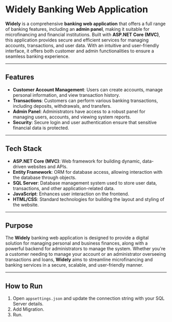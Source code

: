 # Widely Banking Web Application

**Widely** is a comprehensive **banking web application** that offers a full range of banking features, including an **admin panel**, making it suitable for microfinancing and financial institutions. Built with **ASP.NET Core (MVC)**, this application provides secure and efficient services for managing accounts, transactions, and user data. With an intuitive and user-friendly interface, it offers both customer and admin functionalities to ensure a seamless banking experience.

---

## Features

- **Customer Account Management**: Users can create accounts, manage personal information, and view transaction history.
- **Transactions**: Customers can perform various banking transactions, including deposits, withdrawals, and transfers.
- **Admin Panel**: Administrators have access to a robust panel for managing users, accounts, and viewing system reports.
- **Security**: Secure login and user authentication ensure that sensitive financial data is protected.

---

## Tech Stack

- **ASP.NET Core (MVC)**: Web framework for building dynamic, data-driven websites and APIs.
- **Entity Framework**: ORM for database access, allowing interaction with the database through objects.
- **SQL Server**: Database management system used to store user data, transactions, and other application-related data.
- **JavaScript**: Enhances user interaction on the frontend.
- **HTML/CSS**: Standard technologies for building the layout and styling of the website.

---

## Purpose

The **Widely** banking web application is designed to provide a digital solution for managing personal and business finances, along with a powerful backend for administrators to manage the system. Whether you're a customer needing to manage your account or an administrator overseeing transactions and loans, **Widely** aims to streamline microfinancing and banking services in a secure, scalable, and user-friendly manner.

---

## How to Run

1. Open `appsettings.json` and update the connection string with your SQL Server details.
2. Add Migration.
3. Run.
